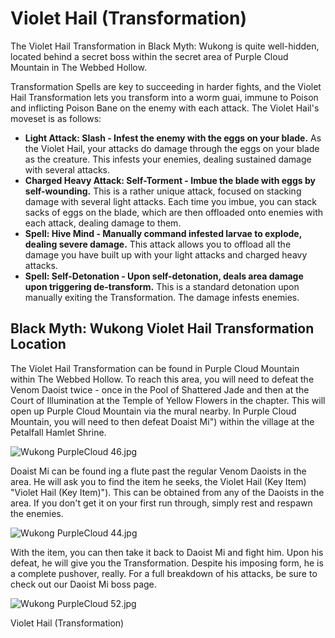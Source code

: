 # Violet Hail (Transformation)

The Violet Hail Transformation in Black Myth: Wukong is quite well-hidden, located behind a secret boss within the secret area of Purple Cloud Mountain in The Webbed Hollow. 

Transformation Spells are key to succeeding in harder fights, and the Violet Hail Transformation lets you transform into a worm guai, immune to Poison and inflicting Poison Bane on the enemy with each attack. The Violet Hail's moveset is as follows: 

  * **Light Attack: Slash - Infest the enemy with the eggs on your blade.** As the Violet Hail, your attacks do damage through the eggs on your blade as the creature. This infests your enemies, dealing sustained damage with several attacks.
  * **Charged Heavy Attack: Self-Torment - Imbue the blade with eggs by self-wounding.** This is a rather unique attack, focused on stacking damage with several light attacks. Each time you imbue, you can stack sacks of eggs on the blade, which are then offloaded onto enemies with each attack, dealing damage to them.
  * **Spell: Hive Mind - Manually command infested larvae to explode, dealing severe damage.** This attack allows you to offload all the damage you have built up with your light attacks and charged heavy attacks.
  * **Spell: Self-Detonation - Upon self-detonation, deals area damage upon triggering de-transform.** This is a standard detonation upon manually exiting the Transformation. The damage infests enemies.

## Black Myth: Wukong Violet Hail Transformation Location

The Violet Hail Transformation can be found in Purple Cloud Mountain within The Webbed Hollow. To reach this area, you will need to defeat the Venom Daoist twice - once in the Pool of Shattered Jade and then at the Court of Illumination at the Temple of Yellow Flowers in the chapter. This will open up Purple Cloud Mountain via the mural nearby. In Purple Cloud Mountain, you will need to then defeat Doaist Mi") within the village at the Petalfall Hamlet Shrine. 

![Wukong PurpleCloud 46.jpg](https://oyster.ignimgs.com/mediawiki/apis.ign.com/black-myth-wukong/f/fb/Wukong_PurpleCloud_46.jpg)

Doaist Mi can be found ing a flute past the regular Venom Daoists in the area. He will ask you to find the item he seeks, the Violet Hail (Key Item) "Violet Hail \(Key Item\)"). This can be obtained from any of the Daoists in the area. If you don't get it on your first run through, simply rest and respawn the enemies. 

![Wukong PurpleCloud 44.jpg](https://oyster.ignimgs.com/mediawiki/apis.ign.com/black-myth-wukong/7/7e/Wukong_PurpleCloud_44.jpg)

With the item, you can then take it back to Daoist Mi and fight him. Upon his defeat, he will give you the Transformation. Despite his imposing form, he is a complete pushover, really. For a full breakdown of his attacks, be sure to check out our Daoist Mi boss page. 

![Wukong PurpleCloud 52.jpg](https://oyster.ignimgs.com/mediawiki/apis.ign.com/black-myth-wukong/5/5e/Wukong_PurpleCloud_52.jpg)

Violet Hail (Transformation)